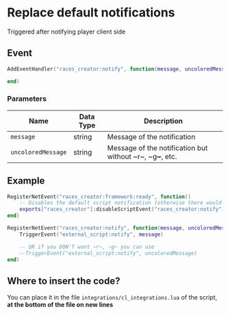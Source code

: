 # Replace default notifications

Triggered after notifying player client side

## Event

```lua
AddEventHandler("races_creator:notify", function(message, uncoloredMessage)

end)
```

### Parameters

| Name               | Data Type | Description                                                    |
| ------------------ | --------- | -------------------------------------------------------------- |
| `message`          | string    | Message of the notification                                    |
| `uncoloredMessage` | string    | Message of the notification but without \~r\~, \~g~~\~~~, etc. |

## Example

```lua
RegisterNetEvent("races_creator:framework:ready", function() 
    -- Disables the default script notification (otherwise there would be 2 notifications)
    exports["races_creator"]:disableScriptEvent("races_creator:notify")
end)

RegisterNetEvent("races_creator:notify", function(message, uncoloredMessage)
    TriggerEvent("external_script:notify", message)

    -- OR if you DON'T want ~r~, ~g~ you can use 
    --TriggerEvent("external_script:notify", uncoloredMessage)
end)
```

## Where to insert the code?

You can place it in the file `integrations/cl_integrations.lua` of the script, **at the bottom of the file on new lines**

